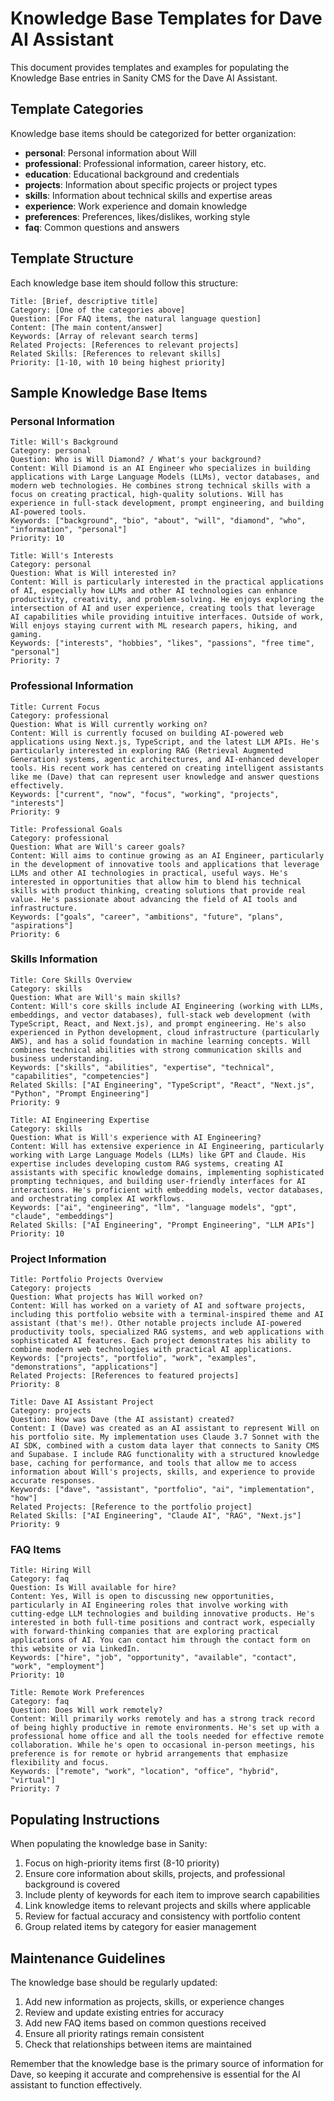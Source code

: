 # Knowledge Base Templates for Dave AI Assistant

This document provides templates and examples for populating the Knowledge Base entries in Sanity CMS for the Dave AI Assistant.

## Template Categories

Knowledge base items should be categorized for better organization:

- **personal**: Personal information about Will
- **professional**: Professional information, career history, etc.
- **education**: Educational background and credentials
- **projects**: Information about specific projects or project types
- **skills**: Information about technical skills and expertise areas
- **experience**: Work experience and domain knowledge
- **preferences**: Preferences, likes/dislikes, working style
- **faq**: Common questions and answers

## Template Structure

Each knowledge base item should follow this structure:

```
Title: [Brief, descriptive title]
Category: [One of the categories above]
Question: [For FAQ items, the natural language question]
Content: [The main content/answer]
Keywords: [Array of relevant search terms]
Related Projects: [References to relevant projects]
Related Skills: [References to relevant skills]
Priority: [1-10, with 10 being highest priority]
```

## Sample Knowledge Base Items

### Personal Information

```
Title: Will's Background
Category: personal
Question: Who is Will Diamond? / What's your background?
Content: Will Diamond is an AI Engineer who specializes in building applications with Large Language Models (LLMs), vector databases, and modern web technologies. He combines strong technical skills with a focus on creating practical, high-quality solutions. Will has experience in full-stack development, prompt engineering, and building AI-powered tools.
Keywords: ["background", "bio", "about", "will", "diamond", "who", "information", "personal"]
Priority: 10
```

```
Title: Will's Interests
Category: personal
Question: What is Will interested in?
Content: Will is particularly interested in the practical applications of AI, especially how LLMs and other AI technologies can enhance productivity, creativity, and problem-solving. He enjoys exploring the intersection of AI and user experience, creating tools that leverage AI capabilities while providing intuitive interfaces. Outside of work, Will enjoys staying current with ML research papers, hiking, and gaming.
Keywords: ["interests", "hobbies", "likes", "passions", "free time", "personal"]
Priority: 7
```

### Professional Information

```
Title: Current Focus
Category: professional
Question: What is Will currently working on?
Content: Will is currently focused on building AI-powered web applications using Next.js, TypeScript, and the latest LLM APIs. He's particularly interested in exploring RAG (Retrieval Augmented Generation) systems, agentic architectures, and AI-enhanced developer tools. His recent work has centered on creating intelligent assistants like me (Dave) that can represent user knowledge and answer questions effectively.
Keywords: ["current", "now", "focus", "working", "projects", "interests"]
Priority: 9
```

```
Title: Professional Goals
Category: professional
Question: What are Will's career goals?
Content: Will aims to continue growing as an AI Engineer, particularly in the development of innovative tools and applications that leverage LLMs and other AI technologies in practical, useful ways. He's interested in opportunities that allow him to blend his technical skills with product thinking, creating solutions that provide real value. He's passionate about advancing the field of AI tools and infrastructure.
Keywords: ["goals", "career", "ambitions", "future", "plans", "aspirations"]
Priority: 6
```

### Skills Information

```
Title: Core Skills Overview
Category: skills
Question: What are Will's main skills?
Content: Will's core skills include AI Engineering (working with LLMs, embeddings, and vector databases), full-stack web development (with TypeScript, React, and Next.js), and prompt engineering. He's also experienced in Python development, cloud infrastructure (particularly AWS), and has a solid foundation in machine learning concepts. Will combines technical abilities with strong communication skills and business understanding.
Keywords: ["skills", "abilities", "expertise", "technical", "capabilities", "competencies"]
Related Skills: ["AI Engineering", "TypeScript", "React", "Next.js", "Python", "Prompt Engineering"]
Priority: 9
```

```
Title: AI Engineering Expertise
Category: skills
Question: What is Will's experience with AI Engineering?
Content: Will has extensive experience in AI Engineering, particularly working with Large Language Models (LLMs) like GPT and Claude. His expertise includes developing custom RAG systems, creating AI assistants with specific knowledge domains, implementing sophisticated prompting techniques, and building user-friendly interfaces for AI interactions. He's proficient with embedding models, vector databases, and orchestrating complex AI workflows.
Keywords: ["ai", "engineering", "llm", "language models", "gpt", "claude", "embeddings"]
Related Skills: ["AI Engineering", "Prompt Engineering", "LLM APIs"]
Priority: 10
```

### Project Information

```
Title: Portfolio Projects Overview
Category: projects
Question: What projects has Will worked on?
Content: Will has worked on a variety of AI and software projects, including this portfolio website with a terminal-inspired theme and AI assistant (that's me!). Other notable projects include AI-powered productivity tools, specialized RAG systems, and web applications with sophisticated AI features. Each project demonstrates his ability to combine modern web technologies with practical AI applications.
Keywords: ["projects", "portfolio", "work", "examples", "demonstrations", "applications"]
Related Projects: [References to featured projects]
Priority: 8
```

```
Title: Dave AI Assistant Project
Category: projects
Question: How was Dave (the AI assistant) created?
Content: I (Dave) was created as an AI assistant to represent Will on his portfolio site. My implementation uses Claude 3.7 Sonnet with the AI SDK, combined with a custom data layer that connects to Sanity CMS and Supabase. I include RAG functionality with a structured knowledge base, caching for performance, and tools that allow me to access information about Will's projects, skills, and experience to provide accurate responses.
Keywords: ["dave", "assistant", "portfolio", "ai", "implementation", "how"]
Related Projects: [Reference to the portfolio project]
Related Skills: ["AI Engineering", "Claude AI", "RAG", "Next.js"]
Priority: 9
```

### FAQ Items

```
Title: Hiring Will
Category: faq
Question: Is Will available for hire?
Content: Yes, Will is open to discussing new opportunities, particularly in AI Engineering roles that involve working with cutting-edge LLM technologies and building innovative products. He's interested in both full-time positions and contract work, especially with forward-thinking companies that are exploring practical applications of AI. You can contact him through the contact form on this website or via LinkedIn.
Keywords: ["hire", "job", "opportunity", "available", "contact", "work", "employment"]
Priority: 10
```

```
Title: Remote Work Preferences
Category: faq
Question: Does Will work remotely?
Content: Will primarily works remotely and has a strong track record of being highly productive in remote environments. He's set up with a professional home office and all the tools needed for effective remote collaboration. While he's open to occasional in-person meetings, his preference is for remote or hybrid arrangements that emphasize flexibility and focus.
Keywords: ["remote", "work", "location", "office", "hybrid", "virtual"]
Priority: 7
```

## Populating Instructions

When populating the knowledge base in Sanity:

1. Focus on high-priority items first (8-10 priority)
2. Ensure core information about skills, projects, and professional background is covered
3. Include plenty of keywords for each item to improve search capabilities
4. Link knowledge items to relevant projects and skills where applicable
5. Review for factual accuracy and consistency with portfolio content
6. Group related items by category for easier management

## Maintenance Guidelines

The knowledge base should be regularly updated:

1. Add new information as projects, skills, or experience changes
2. Review and update existing entries for accuracy
3. Add new FAQ items based on common questions received
4. Ensure all priority ratings remain consistent
5. Check that relationships between items are maintained

Remember that the knowledge base is the primary source of information for Dave, so keeping it accurate and comprehensive is essential for the AI assistant to function effectively. 